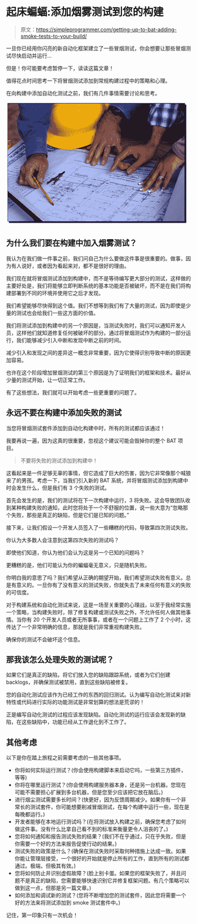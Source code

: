 # 起床蝙蝠:添加烟雾测试到您的构建

> 原文：<https://simpleprogrammer.com/getting-up-to-bat-adding-smoke-tests-to-your-build/>

一旦你已经用你闪亮的新自动化框架建立了一些冒烟测试，你会想要让那些冒烟测试尽快启动并运行…

但是！你可能要考虑暂停一下，读读这篇文章！

值得花点时间思考一下将冒烟测试添加到常规构建过程中的策略和心理。

在向构建中添加自动化测试之前，我们有几件事情需要讨论和思考。



![build a site2](img/5259f04868d263f3ce180b276f6431f3.png "build a site2")



## 为什么我们要在构建中加入烟雾测试？

我认为在我们做一件事之前，我们问自己为什么要做这件事是很重要的。做事，因为有人说好，或者因为看起来对，都不是很好的理由。

我们现在就将冒烟测试添加到构建中，而不是等待编写更大部分的测试，这样做的主要好处是，我们将能够立即判断系统的基本功能是否被破坏，而不是在我们将构建部署到不同的环境并使用它之后才发现。

我们希望能够尽快得到这个值。我们不想等到我们有了大量的测试，因为即使是少量的测试也会给我们一些这方面的价值。

我们将测试添加到构建中的另一个原因是，当测试失败时，我们可以通知开发人员，这样他们就知道修复任何被破坏的部分。通过将冒烟测试作为构建的一部分运行，我们能够减少引入中断和发现中断之前的时间。

减少引入和发现之间的差异这一概念非常重要，因为它使得识别导致中断的原因更加容易。

也许在这个阶段增加冒烟测试的第三个原因是为了证明我们的框架和技术。最好从少量的测试开始，让一切正常工作。

有了这些想法，我们就可以开始考虑一些更重要的问题了。

## 永远不要在构建中添加失败的测试

当您将冒烟测试套件添加到自动化构建中时，所有的测试都应该通过！

我要再说一遍，因为这真的很重要，忽视这个建议可能会毁掉你的整个 BAT 项目。

> 不要将失败的测试添加到构建中！

这看起来是一件足够无辜的事情，但它造成了巨大的伤害，因为它非常像那个喊狼来了的男孩。考虑一下，当我们引入新的 BAT 系统，并将冒烟测试添加到构建中时会发生什么，但是我们有 3 个失败的测试。

首先会发生的是，我们的测试将在下一次构建中运行，3 将失败。这会导致团队收到某种构建失败的通知，此时您将处于一个不舒服的位置，说一些大意为“忽略那个失败，那些是真正的缺陷，但是它们是已知的问题。”

接下来，让我们假设一个开发人员签入了一些糟糕的代码，导致第四次测试失败。

你认为大多数人会注意到这第四次失败的测试吗？

即使他们知道，你认为他们会认为这是另一个已知的问题吗？

更糟糕的是，他们可能认为你的蝙蝠毫无意义，只是随机失败。

你明白我的意思了吗？我们希望从正确的期望开始，我们希望测试失败有意义。总是有意义的。一旦你有了没有意义的测试失败，你就失去了未来任何有意义的失败的可信度。

对于构建系统和自动化测试来说，这是一场至关重要的心理战，以至于我经常实施一个策略，当构建失败时，除了修复构建或测试失败之外，不允许任何人做其他事情。当你有 20 个开发人员或者无所事事，或者在一个问题上工作了 2 个小时，这传达了一个非常明确的信息，那就是我们非常重视构建失败。

确保你的测试不会破坏这个信息。

## 那我该怎么处理失败的测试呢？

如果它们是真正的缺陷，将它们放入您的缺陷跟踪系统，或者为它们创建 backlogs，并确保测试被禁用，直到这些缺陷被修复。

您的自动化测试应该作为已经工作的东西的回归测试。认为编写自动化测试来对新特性或代码进行实际的功能测试是非常划算的想法是荒谬的！

正是编写自动化测试的过程应该发现缺陷。自动化测试的运行应该会发现新的缺陷，在这些缺陷中，功能已经从工作退化到不工作了。

## 其他考虑

以下是你在踏上旅程之前需要考虑的一些其他事项。

*   你将如何实际运行测试？(你会使用构建脚本来启动它吗，一些第三方插件，等等)
*   你将在哪里运行测试？(你会使用构建服务器本身，还是另一台机器。您现在可能不需要担心扩展到多台机器，但是您至少应该把它放在脑后。)
*   进行烟尘测试需要多长时间？(快更好，因为反馈周期减少。如果你有一个非常长的测试套件，你可能想要削减冒烟测试，在每个构建中运行一些，现在是每晚都运行。)
*   开发者能够在本地运行测试吗？(在将测试放入构建之前，确保您考虑了如何做这件事。没有什么比拿自己看不到的标准来衡量更令人沮丧的了。)
*   您将如何通知和报告测试失败的结果？(我们不在乎通过，只在乎失败，但是你需要一个好的方法来报告促使行动的结果。)
*   测试失败的政策是什么？(确保在测试失败时采取何种措施上达成一致。如果你能让管理层接受，一个很好的开始就是停止所有的工作，直到所有的测试都通过。极端，但极其有效。)
*   您将如何防止并识别虚假故障？(脸上别卡蛋。如果您的框架失败了，并且问题不是真正的缺陷，您需要能够快速识别它并修复框架问题。有几个策略可以做到这一点，但那是另一篇文章。)
*   如何添加和调试新的测试？(您将不断增加您的测试套件，因此您将需要一个好的方法来将测试添加到 smoke 测试套件中。)

记住，第一印象只有一次机会！